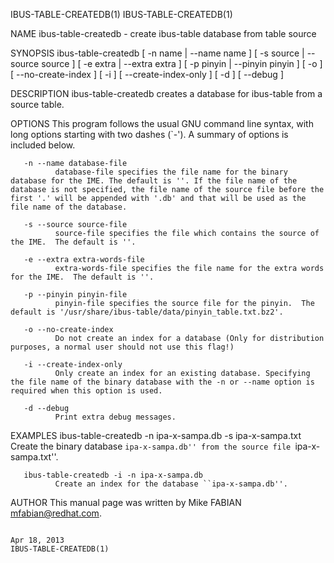 IBUS-TABLE-CREATEDB(1)                                                                                                                                                                                                                                                                           IBUS-TABLE-CREATEDB(1)

NAME
       ibus-table-createdb - create ibus-table database from table source

SYNOPSIS
       ibus-table-createdb [ -n name | --name name ] [ -s source | --source source ] [ -e extra | --extra extra ] [ -p pinyin | --pinyin pinyin ] [ -o ] [ --no-create-index ] [ -i ] [ --create-index-only ] [ -d ] [ --debug ]

DESCRIPTION
       ibus-table-createdb creates a database for ibus-table from a source table.

OPTIONS
       This program follows the usual GNU command line syntax, with long options starting with two dashes (`-').  A summary of options is included below.

       -n --name database-file
              database-file specifies the file name for the binary database for the IME. The default is ''. If the file name of the database is not specified, the file name of the source file before the first '.' will be appended with '.db' and that will be used as the file name of the database.

       -s --source source-file
              source-file specifies the file which contains the source of the IME.  The default is ''.

       -e --extra extra-words-file
              extra-words-file specifies the file name for the extra words for the IME.  The default is ''.

       -p --pinyin pinyin-file
              pinyin-file specifies the source file for the pinyin.  The default is '/usr/share/ibus-table/data/pinyin_table.txt.bz2'.

       -o --no-create-index
              Do not create an index for a database (Only for distribution purposes, a normal user should not use this flag!)

       -i --create-index-only
              Only create an index for an existing database. Specifying the file name of the binary database with the -n or --name option is required when this option is used.

       -d --debug
              Print extra debug messages.

EXAMPLES
       ibus-table-createdb -n ipa-x-sampa.db -s ipa-x-sampa.txt
              Create the binary database ``ipa-x-sampa.db'' from the source file ``ipa-x-sampa.txt''.

       ibus-table-createdb -i -n ipa-x-sampa.db
              Create an index for the database ``ipa-x-sampa.db''.

AUTHOR
       This manual page was written by Mike FABIAN <mfabian@redhat.com>.

                                                                                                                                                      Apr 18, 2013                                                                                                                               IBUS-TABLE-CREATEDB(1)
